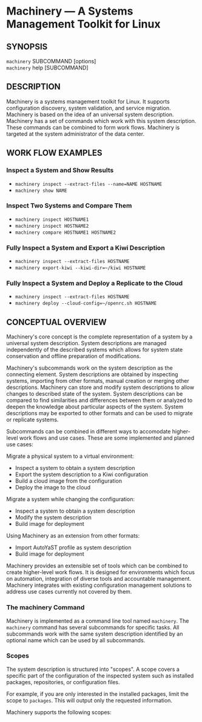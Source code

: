 # Machinery — A Systems Management Toolkit for Linux
<!--

General procedure:

1. Add the short description of a new command into the COMMANDS section
2. Copy the subcommand-template.1.md to machinery-SUBCOMMAND.1.md
3. Insert your description in your machinery-SUBCOMMAND.1.md file

-->


## SYNOPSIS

`machinery` SUBCOMMAND \[options\] <br>
`machinery` help [SUBCOMMAND]


## DESCRIPTION

Machinery is a systems management toolkit for Linux. It supports configuration
discovery, system validation, and service migration. Machinery is based on the
idea of an universal system description. Machinery has a set of commands which
work with this system description. These commands can be combined to form work
flows. Machinery is targeted at the system administrator of the data center.


## WORK FLOW EXAMPLES

### Inspect a System and Show Results
  - `machinery inspect --extract-files --name=NAME HOSTNAME`
  - `machinery show NAME`

### Inspect Two Systems and Compare Them
  - `machinery inspect HOSTNAME1`
  - `machinery inspect HOSTNAME2`
  - `machinery compare HOSTNAME1 HOSTNAME2`

### Fully Inspect a System and Export a Kiwi Description
  - `machinery inspect --extract-files HOSTNAME`
  - `machinery export-kiwi --kiwi-dir=~/kiwi HOSTNAME`

### Fully Inspect a System and Deploy a Replicate to the Cloud
  - `machinery inspect --extract-files HOSTNAME`
  - `machinery deploy --cloud-config=~/openrc.sh HOSTNAME`


## CONCEPTUAL OVERVIEW

Machinery's core concept is the complete representation of a system by a
universal system description.
System descriptions are managed independently of the described
systems which allows for system state conservation and offline preparation of
modifications.

Machinery's subcommands work on the system description as the connecting
element.
System descriptions are obtained by inspecting systems, importing from other
formats, manual creation or merging other descriptions.
Machinery can store and modify system descriptions to allow changes to
described state of the system.
System descriptions can be compared to find similarities and differences
between them or analyzed to deepen the knowledge about particular aspects of
the system.
System descriptions may be exported to other formats and can be used to
migrate or replicate systems.

Subcommands can be combined in different ways to accomodate higher-level work
flows and use cases.
These are some implemented and planned use cases:

Migrate a physical system to a virtual environment:

  - Inspect a system to obtain a system description
  - Export the system description to a Kiwi configuration
  - Build a cloud image from the configuration
  - Deploy the image to the cloud

Migrate a system while changing the configuration:

  - Inspect a system to obtain a system description
  - Modify the system description
  - Build image for deployment

Using Machinery as an extension from other formats:

  - Import AutoYaST profile as system description
  - Build image for deployment

Machinery provides an extensible set of tools which can be combined to create
higher-level work flows.
It is designed for environments which focus on automation, integration
of diverse tools and accountable management.
Machinery integrates with existing configuration management solutions to
address use cases currently not covered by them.

### The machinery Command

Machinery is implemented as a command line tool named `machinery`. The
`machinery` command has several subcommands for specific tasks. All
subcommands work with the same system description identified by an optional
name which can be used by all subcommands.


### Scopes

The system description is structured into "scopes". A scope covers a specific
part of the configuration of the inspected system such as installed packages,
repositories, or configuration files.

For example, if you are only interested in the installed packages, limit the
scope to `packages`. This will output only the requested information.

Machinery supports the following scopes:

